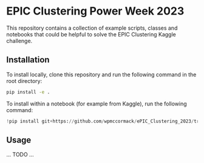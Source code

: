 # EPIC Clustering Power Week 2023

This repository contains a collection of example scripts, classes and notebooks that could be helpful to solve the EPIC Clustering Kaggle challenge.

## Installation

To install locally, clone this repository and run the following command in the root directory:

```bash
pip install -e .
```

To install within a notebook (for example from Kaggle), run the following command:

```python
!pip install git+https://github.com/wpmccormack/ePIC_Clustering_2023/tree/pip_installable
```

## Usage

... TODO ...